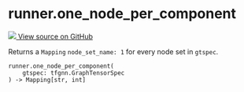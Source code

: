 # runner.one_node_per_component

<!-- Insert buttons and diff -->

<a target="_blank" href="https://github.com/tensorflow/gnn/tree/master/tensorflow_gnn/runner/utils/padding.py#L28-L30">
<img src="https://www.tensorflow.org/images/GitHub-Mark-32px.png" /> View source
on GitHub </a>

Returns a `Mapping` `node_set_name: 1` for every node set in `gtspec`.

<pre class="devsite-click-to-copy prettyprint lang-py tfo-signature-link">
<code>runner.one_node_per_component(
    gtspec: tfgnn.GraphTensorSpec
) -> Mapping[str, int]
</code></pre>

<!-- Placeholder for "Used in" -->
